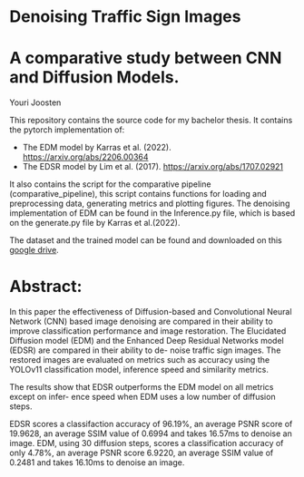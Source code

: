 # Denoising Traffic Sign Images
# A comparative study between CNN and Diffusion Models.
Youri Joosten

This repository contains the source code for my bachelor thesis.
It contains the pytorch implementation of:
- The EDM model by Karras et al. (2022). https://arxiv.org/abs/2206.00364
- The EDSR model by Lim et al. (2017). https://arxiv.org/abs/1707.02921

It also contains the script for the comparative pipeline (comparative_pipeline), this script contains functions for loading and preprocessing data, generating metrics and plotting figures.
The denoising implementation of EDM can be found in the Inference.py file, which is based on the generate.py file by Karras et al.(2022). 

The dataset and the trained model can be found and downloaded on this [google drive](https://drive.google.com/drive/folders/1EBDqZnk6EeHSiUhh-l2gkaVr_J9ZUXn3?usp=sharing).

# Abstract:
In this paper the effectiveness of Diffusion-based and Convolutional Neural Network
(CNN) based image denoising are compared in their ability to improve classification
performance and image restoration. The Elucidated Diffusion model (EDM) and the
Enhanced Deep Residual Networks model (EDSR) are compared in their ability to de-
noise traffic sign images. The restored images are evaluated on metrics such as accuracy
using the YOLOv11 classification model, inference speed and similarity metrics.

The results show that EDSR outperforms the EDM model on all metrics except on infer-
ence speed when EDM uses a low number of diffusion steps.

EDSR scores a classifaction accuracy of 96.19%, an average PSNR score of 19.9628, an
average SSIM value of 0.6994 and takes 16.57ms to denoise an image.
EDM, using 30 diffusion steps, scores a classification accuracy of only 4.78%, an average
PSNR score 6.9220, an average SSIM value of 0.2481 and takes 16.10ms to denoise an
image.

